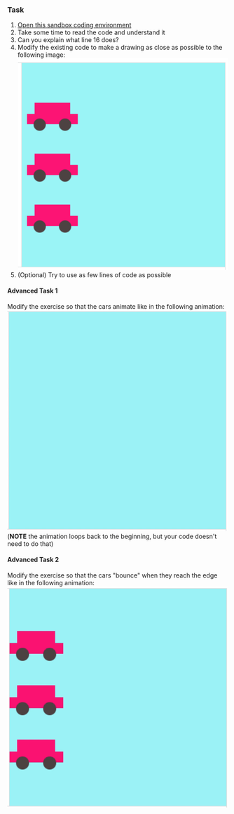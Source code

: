 ### Task

1. [Open this sandbox coding environment](https://www.khanacademy.org/computer-programming/cyf-intro-to-programming-step-0/5809430823665664)
2. Take some time to read the code and understand it
3. Can you explain what line 16 does?
4. Modify the existing code to make a drawing as close as possible to the following image: ![three cars](three_cars.png)
5. (Optional) Try to use as few lines of code as possible

#### Advanced Task 1

Modify the exercise so that the cars animate like in the following animation: ![three cars moving to the right](three_cars_animated.gif) (**NOTE** the animation loops back to the beginning, but your code doesn't need to do that)

#### Advanced Task 2

Modify the exercise so that the cars "bounce" when they reach the edge like in the following animation: ![three cars bouncing left and right](three_cars_bouncing.gif)
